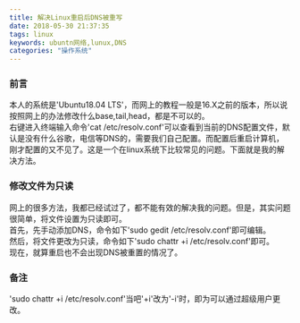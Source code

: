 ```yaml
---
title: 解决Linux重启后DNS被重写
date: 2018-05-30 21:37:35
tags: linux
keywords: ubuntn网络,lunux,DNS
categories: "操作系统"
---
```

### 前言
本人的系统是'Ubuntu18.04 LTS'，而网上的教程一般是16.X之前的版本，所以说按照网上的办法修改什么base,tail,head，都是不可以的。  
右键进入终端输入命令'cat /etc/resolv.conf'可以查看到当前的DNS配置文件，默认是没有什么谷歌，电信等DNS的，需要我们自己配置。而配置后重启计算机，刚才配置的又不见了。这是一个在linux系统下比较常见的问题。下面就是我的解决方法。  
<!--more-->
### 修改文件为只读
网上的很多方法，我都已经试过了，都不能有效的解决我的问题。但是，其实问题很简单，将文件设置为只读即可。  
首先，先手动添加DNS，命令如下'sudo gedit /etc/resolv.conf'即可编辑。  
然后，将文件更改为只读，命令如下'sudo chattr +i /etc/resolv.conf'即可。  
现在，就算重启也不会出现DNS被重置的情况了。  
### 备注
'sudo chattr +i /etc/resolv.conf'当吧'+i'改为'-i'时，即为可以通过超级用户更改。  



